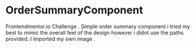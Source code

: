 # OrderSummaryComponent
Frontendmentor.io Challenge . Simple order summary component i tried my best to mimic the overall feel of the design however i didnt use the paths provided. I imported my own image .
